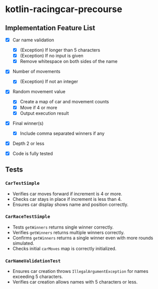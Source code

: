 # kotlin-racingcar-precourse

## Implementation Feature List
- [x] Car name validation
    - [x] (Exception) If longer than 5 characters
    - [x] (Exception) If no input is given
    - [x] Remove whitespace on both sides of the name

- [x] Number of movements
    - [x] (Exception) If not an integer

- [x] Random movement value
    - [x] Create a map of car and movement counts
    - [x] Move if 4 or more
    - [x] Output execution result

- [x] Final winner(s)
    - [x] Include comma separated winners if any

- [x] Depth 2 or less
- [x] Code is fully tested



## Tests
### `CarTestSimple`

* Verifies car moves forward if increment is 4 or more.
* Checks car stays in place if increment is less than 4.
* Ensures car display shows name and position correctly.

### `CarRaceTestSimple`

* Tests `getWinners` returns single winner correctly.
* Verifies `getWinners` returns multiple winners correctly.
* Confirms `getWinners` returns a single winner even with more rounds simulated.
* Checks initial `carMoves` map is correctly initialized.

### `CarNameValidationTest`

* Ensures car creation throws `IllegalArgumentException` for names exceeding 5 characters.
* Verifies car creation allows names with 5 characters or less.